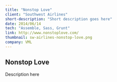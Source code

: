 ```yaml
---
title: "Nonstop Love"
client: "Southwest Airlines"
short-description: "Short description goes here"
date: 2014/06/14
tech: "Assemble, Sass, Grunt"
link: http://www.nonstoplove.com/
thumbnail: sw-airlines-nonstop-love.png
company: VML
---
```


## Nonstop Love

Description here
